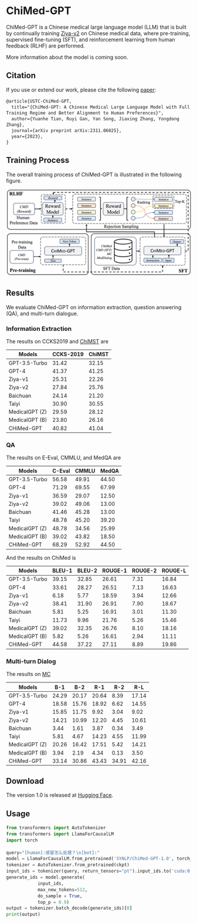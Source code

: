 # ChiMed-GPT

ChiMed-GPT is a Chinese medical large language model (LLM) that is built by continually training [Ziya-v2](https://arxiv.org/abs/2311.03301) on Chinese medical data, where pre-training, supervised fine-tuning (SFT), and reinforcement learning from human feedback (RLHF) are performed.

More information about the model is coming soon.

## Citation

If you use or extend our work, please cite the following [paper]():
```
@article{USTC-ChiMed-GPT,
  title="{ChiMed-GPT: A Chinese Medical Large Language Model with Full Training Regime and Better Alignment to Human Preferences}",
  author={Yuanhe Tian, Ruyi Gan, Yan Song, Jiaxing Zhang, Yongdong Zhang},
  journal={arXiv preprint arXiv:2311.06025},
  year={2023},
}
```

## Training Process

The overall training process of ChiMed-GPT is illustrated in the following figure.

![](docs/figures/architecture.png)

## Results

We evaluate ChiMed-GPT on information extraction, question answering (QA), and multi-turn dialogue.

### Information Extraction

The results on CCKS2019 and [ChiMST](https://github.com/synlp/ChiMST) are

| Models          | CCKS-2019 | ChiMST |
|-----------------|-----------|--------|
| GPT-3.5-Turbo   | 31.42     | 32.15  |
| GPT-4           | 41.37     | 41.25  |
| Ziya-v1         | 25.31     | 22.26  |
| Ziya-v2         | 27.84     | 25.76  |
| Baichuan        | 24.14     | 21.20  |
| Taiyi           | 30.90     | 30.55  |
| MedicalGPT (Z)  | 29.59     | 28.12  |
| MedicalGPT (B)  | 23.80     | 26.16  |
| CHiMed-GPT      | 40.82     | 41.04  |

### QA

The results on E-Eval, CMMLU, and MedQA are

| Models         | C-Eval | CMMLU | MedQA |
|----------------|-------------|------------|------------|
| GPT-3.5-Turbo  | 56.58       | 49.91      | 44.50      |
| GPT-4          | 71.29       | 69.55      | 67.99      |
| Ziya-v1        | 36.59       | 29.07      | 12.50      |
| Ziya-v2        | 39.02       | 49.06      | 13.00      |
| Baichuan       | 41.46       | 45.28      | 13.00      |
| Taiyi          | 48.78       | 45.20      | 39.20      |
| MedicalGPT (Z) | 48.78       | 34.56      | 25.99      |
| MedicalGPT (B) | 39.02       | 43.82      | 18.50      |
| CHiMed-GPT     | 68.29       | 52.92      | 44.50      |


And the results on ChiMed is

| Models         | BLEU-1  | BLEU-2  | ROUGE-1  | ROUGE-2  | ROUGE-L  |
|----------------|------|------|------|------|------|
| GPT-3.5-Turbo  | 39.15| 32.85| 26.61| 7.31 | 16.84|
| GPT-4          | 33.61| 28.27| 26.51| 7.13 | 16.63|
| Ziya-v1        | 6.18 | 5.77 | 18.59| 3.94 | 12.66|
| Ziya-v2        | 38.41| 31.90| 26.91| 7.90 | 18.67|
| Baichuan       | 5.81 | 5.25 | 16.91| 3.01 | 11.30|
| Taiyi          | 11.73| 9.96 | 21.76| 5.26 | 15.46|
| MedicalGPT (Z) | 39.02| 32.35| 26.76| 8.10 | 18.16|
| MedicalGPT (B) | 5.82 | 5.26 | 16.61| 2.94 | 11.11|
| CHiMed-GPT     | 44.58| 37.22| 27.11| 8.89 | 19.86|



### Multi-turn Dialog

The results on [MC](https://aclanthology.org/2020.coling-main.63/)

| Models          | B-1   | B-2   | R-1   | R-2  | R-L  |
|-----------------|-------|-------|-------|------|------|
| GPT-3.5-Turbo   | 24.29 | 20.17 | 20.64 | 8.39 | 17.14|
| GPT-4           | 18.58 | 15.76 | 18.92 | 6.62 | 14.55|
| Ziya-v1         | 15.85 | 11.75 | 9.92  | 3.04 | 9.02 |
| Ziya-v2         | 14.21 | 10.99 | 12.20 | 4.45 | 10.61|
| Baichuan        | 3.44  | 1.61  | 3.87  | 0.34 | 3.49 |
| Taiyi           | 5.81  | 4.67  | 14.23 | 4.55 | 11.99|
| MedicalGPT (Z)  | 20.26 | 16.42 | 17.51 | 5.42 | 14.21|
| MedicalGPT (B)  | 3.94  | 2.19  | 4.34  | 0.13 | 3.50 |
| CHiMed-GPT      | 33.14 | 30.86 | 43.43 | 34.91| 42.16|



## Download

The version 1.0 is released at [Hugging Face](https://huggingface.co/SYNLP/ChiMed-GPT-1.0).


## Usage
```python
from transformers import AutoTokenizer
from transformers import LlamaForCausalLM
import torch

query="[human]:感冒怎么处理？\n[bot]:"
model = LlamaForCausalLM.from_pretrained('SYNLP/ChiMed-GPT-1.0', torch_dtype=torch.float16, device_map="auto").eval()
tokenizer = AutoTokenizer.from_pretrained(ckpt)
input_ids = tokenizer(query, return_tensors="pt").input_ids.to('cuda:0')
generate_ids = model.generate(
            input_ids,
            max_new_tokens=512, 
            do_sample = True, 
            top_p = 0.9)
output = tokenizer.batch_decode(generate_ids)[0]
print(output)
```
